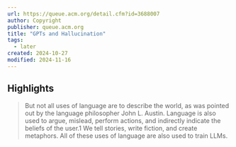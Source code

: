 ```yaml
---
url: https://queue.acm.org/detail.cfm?id=3688007
author: Copyright
publisher: queue.acm.org
title: "GPTs and Hallucination"
tags:
  - later
created: 2024-10-27
modified: 2024-11-16
---
```


## Highlights

> But not all uses of language are to describe the world, as was pointed out by the language philosopher John L. Austin. Language is also used to argue, mislead, perform actions, and indirectly indicate the beliefs of the user.1 We tell stories, write fiction, and create metaphors. All of these uses of language are also used to train LLMs.

